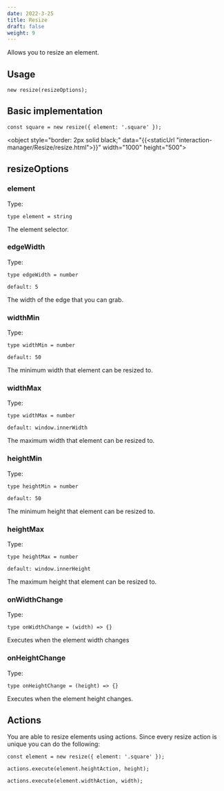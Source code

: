 ```yaml
---
date: 2022-3-25
title: Resize
draft: false
weight: 9
---
```


Allows you to resize an element.

## Usage

```{.javascript}
new resize(resizeOptions);
```

## Basic implementation

```{.javascript}
const square = new resize({ element: '.square' });
```

<object style="border: 2px solid black;" data="{{<staticUrl "interaction-manager/Resize/resize.html">}}" width="1000" height="500"></object>

## resizeOptions

### element

Type:

```{.javascript}
type element = string
```

The element selector.

### edgeWidth

Type:

```{.javascript}
type edgeWidth = number
```

`default: 5`

The width of the edge that you can grab.

### widthMin

Type:

```{.javascript}
type widthMin = number
```

`default: 50`

The minimum width that element can be resized to.

### widthMax

Type:

```{.javascript}
type widthMax = number
```

`default: window.innerWidth`

The maximum width that element can be resized to.

### heightMin

Type:

```{.javascript}
type heightMin = number
```

`default: 50`

The minimum height that element can be resized to.

### heightMax

Type:

```{.javascript}
type heightMax = number
```

`default: window.innerHeight`

The maximum height that element can be resized to.

### onWidthChange

Type:

```{.javascript}
type onWidthChange = (width) => {}
```

Executes when the element width changes

### onHeightChange

Type:

```{.javascript}
type onHeightChange = (height) => {}
```

Executes when the element height changes.

## Actions

You are able to resize elements using actions. Since every resize action is unique you can do the following:

```{.javascript}
const element = new resize({ element: '.square' });

actions.execute(element.heightAction, height);

actions.execute(element.widthAction, width);
```
